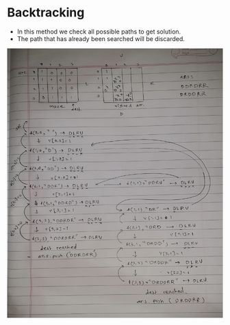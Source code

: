 # Backtracking

- In this method we check all possible paths to get solution.
- The path that has already been searched will be discarded.
<img src="./rat_in_maze.jpg">
